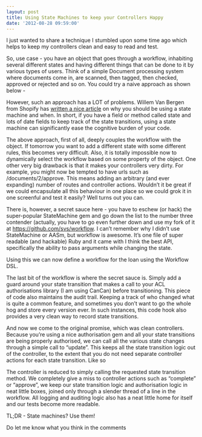 ```yaml
---
layout: post
title: Using State Machines to keep your Controllers Happy
date: '2012-08-28 09:59:00'
---
```


I just wanted to share a technique I stumbled upon some time ago which helps to keep my controllers clean and easy to read and test.

So, use case - you have an object that goes through a workflow, inhabiting several different states and having different things that can be done to it by various types of users. Think of a simple Document processing system where documents come in, are scanned, then tagged, then checked, approved or rejected and so on. You could try a naive approach as shown below -

<script src="https://gist.github.com/3496414.js"> </script>However, such an approach has a LOT of problems. Willem Van Bergen from Shopify has <a href="http://www.shopify.com/technology/3383012-why-developers-should-be-force-fed-state-machines" target="_blank">written a nice article</a> on why you should be using a state machine and when. In short, if you have a field or method called state and lots of date fields to keep track of the state transitions, using a state machine can significantly ease the cognitive burden of your code.

The above approach, first of all, deeply couples the workflow with the object. If tomorrow you want to add a different state with some different rules, this becomes very difficult. Also, it is totally impossible now to dynamically select the workflow based on some property of the object. One other very big drawback is that it makes your controllers very dirty. For example, you might now be tempted to have urls such as /documents/2/approve. This means adding an arbitrary (and ever expanding) number of routes and controller actions. Wouldn&rsquo;t it be great if we could encapsulate all this behaviour in one place so we could grok it in one screenful and test it easily? Well turns out you can.

There is, however, a secret sauce here - you have to eschew (or hack) the super-popular StateMachine gem and go down the list to the number three contender (actually, you have to go even further down and use my fork of it at <a href="https://github.com/svs/workflow" target="_blank">https://github.com/svs/workflow</a>. I can&rsquo;t remember why I didn&rsquo;t use StateMachine or AASm, but workflow is awesome. It&rsquo;s one file of super readable (and hackable) Ruby and it came with I think the best API, specifically the ability to pass arguments while changing the state.

Using this we can now define a workflow for the loan using the Workflow DSL.

<script src="https://gist.github.com/3496546.js"> </script>The last bit of the workflow is where the secret sauce is. Simply add a guard around your state transition that makes a call to your ACL authorisations library (I am using CanCan) before transitioning. This piece of code also maintains the audit trail. Keeping a track of who changed what is quite a common feature, and sometimes you don&rsquo;t want to go the whole hog and store every version ever. In such instances, this code hook also provides a very clean way to record state transitions.

And now we come to the original promise, which was clean controllers. Because you&rsquo;re using a nice authorisation gem and all your state transitions are being properly authorised, we can call all the various state changes through a simple call to &ldquo;update&rdquo;. This keeps all the state transition logic out of the controller, to the extent that you do not need separate controller actions for each state transition. Like so

<script src="https://gist.github.com/3496733.js"> </script>The controller is reduced to simply calling the requested state transition method. We completely give a miss to controller actions such as &ldquo;complete&rdquo; or &ldquo;approve&rdquo;, we keep our state transition logic and authorisation logic in neat little boxes, joined only through a slender thread of a line in the workflow. All logging and auditing logic also has a neat little home for itself and our tests become more readable.

TL;DR - State machines? Use them!

Do let me know what you think in the comments
